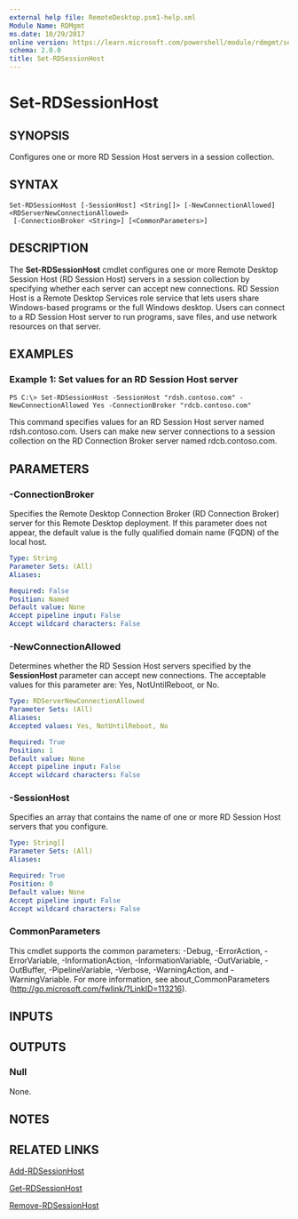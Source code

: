 ```yaml
---
external help file: RemoteDesktop.psm1-help.xml
Module Name: RDMgmt
ms.date: 10/29/2017
online version: https://learn.microsoft.com/powershell/module/rdmgmt/set-rdsessionhost?view=windowsserver2012r2-ps&wt.mc_id=ps-gethelp
schema: 2.0.0
title: Set-RDSessionHost
---
```


# Set-RDSessionHost

## SYNOPSIS
Configures one or more RD Session Host servers in a session collection.

## SYNTAX

```
Set-RDSessionHost [-SessionHost] <String[]> [-NewConnectionAllowed] <RDServerNewConnectionAllowed>
 [-ConnectionBroker <String>] [<CommonParameters>]
```

## DESCRIPTION
The **Set-RDSessionHost** cmdlet configures one or more Remote Desktop Session Host (RD Session Host) servers in a session collection by specifying whether each server can accept new connections.
RD Session Host is a Remote Desktop Services role service that lets users share Windows-based programs or the full Windows desktop.
Users can connect to a RD Session Host server to run programs, save files, and use network resources on that server.

## EXAMPLES

### Example 1: Set values for an RD  Session Host server
```
PS C:\> Set-RDSessionHost -SessionHost "rdsh.contoso.com" -NewConnectionAllowed Yes -ConnectionBroker "rdcb.contoso.com"
```

This command specifies values for an RD Session Host server named rdsh.contoso.com.
Users can make new server connections to a session collection on the RD Connection Broker server named rdcb.contoso.com.

## PARAMETERS

### -ConnectionBroker
Specifies the Remote Desktop Connection Broker (RD Connection Broker) server for this Remote Desktop deployment.
If this parameter does not appear, the default value is the fully qualified domain name (FQDN) of the local host.

```yaml
Type: String
Parameter Sets: (All)
Aliases:

Required: False
Position: Named
Default value: None
Accept pipeline input: False
Accept wildcard characters: False
```

### -NewConnectionAllowed
Determines whether the RD Session Host servers specified by the **SessionHost** parameter can accept new connections.
The acceptable values for this parameter are: Yes, NotUntilReboot, or No.

```yaml
Type: RDServerNewConnectionAllowed
Parameter Sets: (All)
Aliases:
Accepted values: Yes, NotUntilReboot, No

Required: True
Position: 1
Default value: None
Accept pipeline input: False
Accept wildcard characters: False
```

### -SessionHost
Specifies an array that contains the name of one or more RD Session Host servers that you configure.

```yaml
Type: String[]
Parameter Sets: (All)
Aliases:

Required: True
Position: 0
Default value: None
Accept pipeline input: False
Accept wildcard characters: False
```

### CommonParameters
This cmdlet supports the common parameters: -Debug, -ErrorAction, -ErrorVariable, -InformationAction, -InformationVariable, -OutVariable, -OutBuffer, -PipelineVariable, -Verbose, -WarningAction, and -WarningVariable. For more information, see about_CommonParameters (http://go.microsoft.com/fwlink/?LinkID=113216).

## INPUTS

## OUTPUTS

### Null
None.

## NOTES

## RELATED LINKS

[Add-RDSessionHost](./Add-RDSessionHost.md)

[Get-RDSessionHost](./Get-RDSessionHost.md)

[Remove-RDSessionHost](./Remove-RDSessionHost.md)

